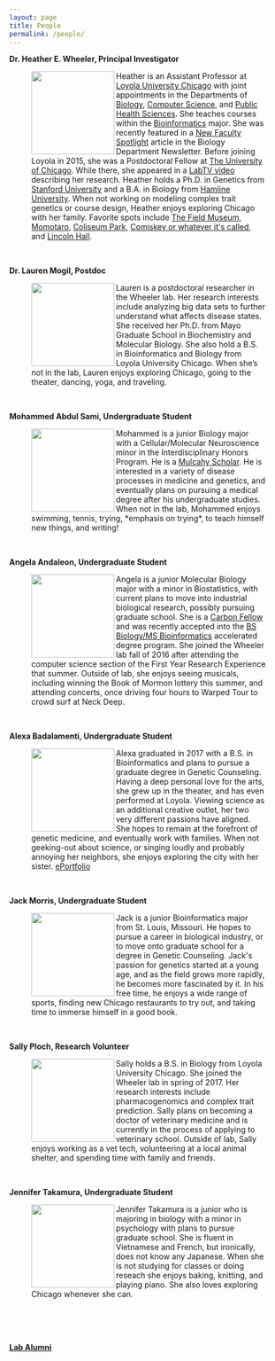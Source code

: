 ```yaml
---
layout: page
title: People
permalink: /people/
---
```


**Dr. Heather E. Wheeler, Principal Investigator**


<figure>
    <a href="../images/hew.jpg">
	<img src="{{ site.baseurl }}/images/hew.jpg" width="150px" height="150px" align="left"/>
    </a>
<figcaption>
	Heather is an Assistant Professor at <a href="http://luc.edu/">Loyola University Chicago</a> with joint appointments in the Departments of <a href="http://luc.edu/biology">Biology</a>, <a href="http://luc.edu/cs">Computer Science</a>, and <a href="http://ssom.luc.edu/public_health_sciences/">Public Health Sciences</a>. She teaches courses within the <a href="http://luc.edu/bioinformatics/">Bioinformatics</a> major. She was recently featured in a <a href="{{ site.baseurl }}/images/wheeler-newsletterpage-2016.pdf">New Faculty Spotlight</a> article in the Biology Department Newsletter. Before joining Loyola in 2015, she was a Postdoctoral Fellow at <a href="http://medicine.uchicago.edu/index.aspx">The University of Chicago</a>. While there, she appeared in a <a href="http://www.labtv.com/Home/Profile?researcherId=1894">LabTV video</a> describing her research. Heather holds a Ph.D. in Genetics from <a href="http://genetics.stanford.edu/">Stanford University</a> and a B.A. in Biology from <a href="http://www.hamline.edu/cla/biology/">Hamline University</a>. When not working on modeling complex trait genetics or course design, Heather enjoys exploring Chicago with her family. Favorite spots include <a href="http://www.fieldmuseum.org/">The Field Museum</a>, <a href="http://www.momotarochicago.com/">Momotaro</a>, <a href="http://www.chicagoparkdistrict.com/parks/Coliseum-Park/">Coliseum Park</a>, <a href="https://en.wikipedia.org/wiki/Guaranteed_Rate_Field">Comiskey or whatever it's called</a>, and <a href="http://www.lh-st.com/">Lincoln Hall</a>.
</figcaption>
</figure>
<br>

**Dr. Lauren Mogil, Postdoc**
<figure>
    <a href="../images/lauren.png">
        <img src="{{ site.baseurl }}/images/lauren.png" width="150px" height="150px" align="left"/>
    </a>
<figcaption>
	Lauren is a postdoctoral researcher in the Wheeler lab. Her research interests include analyzing big data sets to further understand what affects disease states. She received her Ph.D. from Mayo Graduate School in Biochemistry and Molecular Biology. She also hold a B.S. in Bioinformatics and Biology from Loyola University Chicago. When she’s not in the lab, Lauren enjoys exploring Chicago, going to the theater, dancing, yoga, and traveling. 
</figcaption>
</figure>  
<br>

**Mohammed Abdul Sami, Undergraduate Student**

<figure>
    <a href="../images/mohammed.jpg">
        <img src="{{ site.baseurl }}/images/mohammed.jpg" width="150px" height="150px" align="left"/>
    </a>
<figcaption>
Mohammed is a junior Biology major with a Cellular/Molecular Neuroscience minor in the Interdisciplinary Honors Program. He is a <a href="http://www.luc.edu/cas/academics_mulcahyscholarship.shtml">Mulcahy Scholar</a>. He is interested in a variety of disease processes in medicine and genetics, and eventually plans on pursuing a medical degree after his undergraduate studies. When not in the lab, Mohammed enjoys swimming, tennis, trying, *emphasis on trying*, to teach himself new things, and writing!
</figcaption>
</figure>
<br>

**Angela Andaleon, Undergraduate Student**
<figure>
    <a href="../images/angela.png">
        <img src="{{ site.baseurl }}/images/angela.png" width="150px" height="150px" align="left"/>
    </a>
<figcaption>
	Angela is a junior Molecular Biology major with a minor in Biostatistics, with current plans to move into industrial biological research, possibly pursuing graduate school. She is a <a href="http://www.luc.edu/sustainability/research/studentfellowships/carbon_fellowships/index.shtml">Carbon Fellow</a> and was recently accepted into the <a href="http://luc.edu/bioinformatics/accelerateddegrees/">BS Biology/MS Bioinformatics</a> accelerated degree program. She joined the Wheeler lab fall of 2016 after attending the computer science section of the First Year Research Experience that summer. Outside of lab, she enjoys seeing musicals, including winning the Book of Mormon lottery this summer, and attending concerts, once driving four hours to Warped Tour to crowd surf at Neck Deep.
</figcaption>
</figure>  
<br>

**Alexa Badalamenti, Undergraduate Student**

<figure>
    <a href="../images/alexa.jpg">
        <img src="{{ site.baseurl }}/images/alexa.jpg" width="150px" height="150px" align="left"/>
    </a>
<figcaption>
        Alexa graduated in 2017 with a B.S. in Bioinformatics and plans to pursue a graduate degree in Genetic Counseling. Having a deep personal love for the arts, she grew up in the theater, and has even performed at Loyola. Viewing science as an additional creative outlet, her two very different passions have aligned. She hopes to remain at the forefront of genetic medicine, and eventually work with families. When not geeking-out about science, or singing loudly and probably annoying her neighbors, she enjoys exploring the city with her sister. <a href="https://www.taskstream.com/ts/badalamenti1/AlexaBadalamenti">ePortfolio</a>
</figcaption>
</figure>
<br>

**Jack Morris, Undergraduate Student**

<figure>
    <a href="../images/jack.jpg">
        <img src="{{ site.baseurl }}/images/jack.jpg" width="150px" height="150px" align="left"/>
    </a>
<figcaption>
        Jack is a junior Bioinformatics major from St. Louis, Missouri. He hopes to pursue a career in biological industry, or to move onto graduate school for a degree in Genetic Counseling. Jack's passion for genetics started at a young age, and as the field grows more rapidly, he becomes more fascinated by it. In his free time, he enjoys a wide range of sports, finding new Chicago restaurants to try out, and taking time to immerse himself in a good book.
</figcaption>
</figure>
<br>

**Sally Ploch, Research Volunteer**

<figure>
    <a href="../images/sally.jpg">
        <img src="{{ site.baseurl }}/images/sally.jpg" width="150px" height="150px" align="left"/>
    </a>
<figcaption>
        Sally holds a B.S. in Biology from Loyola University Chicago. She joined the Wheeler lab in spring of 2017. Her research interests include pharmacogenomics and complex trait prediction. Sally plans on becoming a doctor of veterinary medicine and is currently in the process of applying to veterinary school. Outside of lab, Sally enjoys working as a vet tech, volunteering at a local animal shelter, and spending time with family and friends.
</figcaption>
</figure>
<br>

**Jennifer Takamura, Undergraduate Student**

<figure>
    <a href="../images/jennifer.jpg">
        <img src="{{ site.baseurl }}/images/jennifer.jpg" width="150px" height="150px" align="left"/>
    </a>
<figcaption>
Jennifer Takamura is a junior who is majoring in biology with a minor in psychology with plans to pursue graduate school. She is fluent in Vietnamese and French, but ironically, does not know any Japanese. When she is not studying for classes or doing reseach she enjoys baking, knitting, and playing piano. She also loves exploring Chicago whenever she can.
</figcaption>
</figure>
<br>
<br>
<br>

**<a href="{{ site.baseurl }}/alumni">Lab Alumni</a>**
